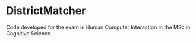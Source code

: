 # DistrictMatcher
Code developed for the exam in Human Computer Interaction in the MSc in Cognitive Science.
